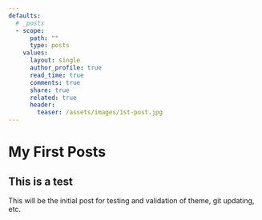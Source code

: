 ```yaml
---
defaults:
  # _posts
  - scope:
      path: ""
      type: posts
    values:
      layout: single
      author_profile: true
      read_time: true
      comments: true
      share: true
      related: true
      header:
        teaser: /assets/images/1st-post.jpg
---
```



# My First Posts
## This is a test


This will be the initial post for testing and validation of theme, git updating, etc.
